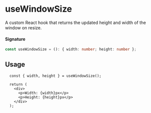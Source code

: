 # useWindowSize

A custom React hook that returns the updated height and width of the window on resize.

#### Signature

```typescript
const useWindowSize = (): { width: number; height: number };
```

## Usage

```tsx {1}
  const { width, height } = useWindowSize();

  return (
    <div>
      <p>Width: {width}px</p>
      <p>Height: {height}px</p>
    </div>
  );
```
